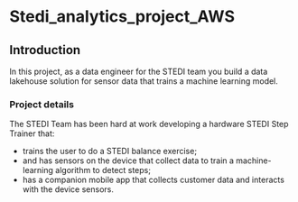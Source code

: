 # Stedi_analytics_project_AWS
## Introduction
In this project, as a data engineer for the STEDI team you build a data lakehouse solution for sensor data that trains a machine learning model.
### Project details
The STEDI Team has been hard at work developing a hardware STEDI Step Trainer that: 
<ul>
<li> trains the user to do a STEDI balance exercise;</li>
<li>and has sensors on the device that collect data to train a machine-learning algorithm to detect steps;</li>
<li>has a companion mobile app that collects customer data and interacts with the device sensors.</li>
</ul>
